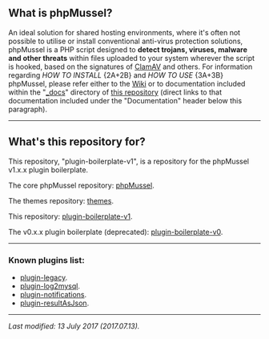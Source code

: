 ## **What is phpMussel?**

An ideal solution for shared hosting environments, where it's often not possible to utilise or install conventional anti-virus protection solutions, phpMussel is a PHP script designed to **detect trojans, viruses, malware and other threats** within files uploaded to your system wherever the script is hooked, based on the signatures of [ClamAV](http://www.clamav.net/) and others. For information regarding *HOW TO INSTALL* {2A+2B} and *HOW TO USE* {3A+3B} phpMussel, please refer either to the [Wiki](https://github.com/phpMussel/phpMussel/wiki) or to documentation included within the "[_docs](https://github.com/phpMussel/phpMussel/tree/master/_docs)" directory of [this repository](https://github.com/phpMussel/phpMussel) (direct links to that documentation included under the "Documentation" header below this paragraph).

---

## **What's this repository for?**

This repository, "plugin-boilerplate-v1", is a repository for the phpMussel v1.x.x plugin boilerplate.

The core phpMussel repository: [phpMussel](https://github.com/phpMussel/phpMussel).

The themes repository: [themes](https://github.com/phpMussel/themes).

This repository: [plugin-boilerplate-v1](https://github.com/phpMussel/plugin-boilerplate-v1).

The v0.x.x plugin boilerplate (deprecated): [plugin-boilerplate-v0](https://github.com/phpMussel/plugin-boilerplate-v0).

---

### **Known plugins list:**

- [plugin-legacy](https://github.com/phpMussel/plugin-legacy).
- [plugin-log2mysql](https://github.com/mtrefzer/plugin-log2mysql).
- [plugin-notifications](https://github.com/phpMussel/plugin-notifications).
- [plugin-resultAsJson](https://github.com/mtrefzer/plugin-resultAsJson).

---

*Last modified: 13 July 2017 (2017.07.13).*
